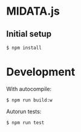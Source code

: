 MIDATA.js
=========

Initial setup
-------------

    $ npm install

Development
===========

With autocompile:

    $ npm run build:w

Autorun tests:

    $ npm run test




